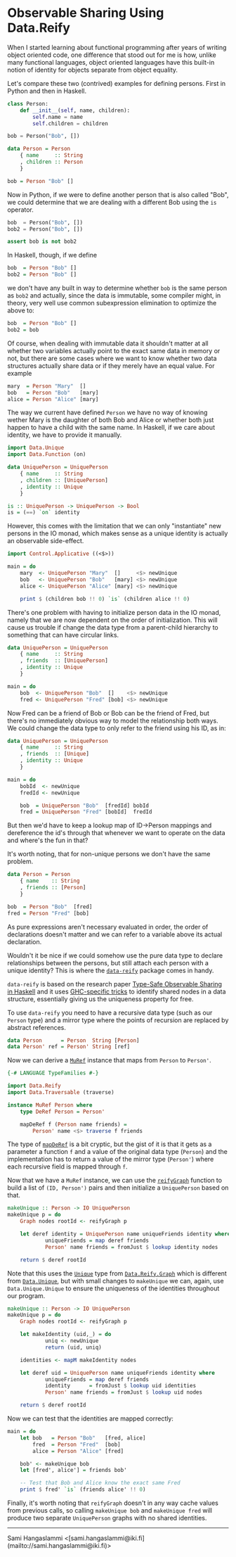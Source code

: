 
# Observable Sharing Using Data.Reify

When I started learning about functional programming after years of writing object oriented code, one difference that stood out for me is how, unlike many functional languages, object oriented languages have this built-in notion of identity for objects separate from object equality.

Let's compare these two (contrived) examples for defining persons. First in Python and then in Haskell.

```python
class Person:
    def __init__(self, name, children):
        self.name = name
        self.children = children

bob = Person("Bob", [])
```

```haskell
data Person = Person
    { name     :: String
    , children :: Person
    }

bob = Person "Bob" []
```

Now in Python, if we were to define another person that is also called "Bob", we could determine that we are dealing with a different Bob using the `is` operator.

```python
bob  = Person("Bob", [])
bob2 = Person("Bob", [])

assert bob is not bob2
```

In Haskell, though, if we define

```haskell
bob  = Person "Bob" []
bob2 = Person "Bob" []
```

we don't have any built in way to determine whether `bob` is the same person as `bob2` and actually, since the data is immutable, some compiler might, in theory, very well use common subexpression elimination to optimize the above to:

```haskell
bob  = Person "Bob" []
bob2 = bob
```

Of course, when dealing with immutable data it shouldn't matter at all whether two variables actually point to the exact same data in memory or not, but there are some cases where we want to know whether two data structures actually share data or if they merely have an equal value. For example

```haskell
mary  = Person "Mary"  []
bob   = Person "Bob"   [mary]
alice = Person "Alice" [mary]
```

The way we current have defined `Person` we have no way of knowing wether Mary is the daughter of both Bob and Alice or whether both just happen to have a child with the same name. In Haskell, if we care about identity, we have to provide it manually.

```haskell
import Data.Unique
import Data.Function (on)

data UniquePerson = UniquePerson
    { name     :: String
    , children :: [UniquePerson]
    , identity :: Unique
    }

is :: UniquePerson -> UniquePerson -> Bool
is = (==) `on` identity
```

However, this comes with the limitation that we can only "instantiate" new persons in the IO monad, which makes sense as a unique identity is actually an observable side-effect.

```haskell
import Control.Applicative ((<$>))

main = do
    mary  <- UniquePerson "Mary"  []     <$> newUnique
    bob   <- UniquePerson "Bob"   [mary] <$> newUnique
    alice <- UniquePerson "Alice" [mary] <$> newUnique

    print $ (children bob !! 0) `is` (children alice !! 0)
```


There's one problem with having to initialize person data in the IO monad, namely that we are now dependent on the order of initialization. This will cause us trouble if change the data type from a parent-child hierarchy to something that can have circular links.

```haskell
data UniquePerson = UniquePerson
    { name     :: String
    , friends  :: [UniquePerson]
    , identity :: Unique
    }

main = do
    bob  <- UniquePerson "Bob"  []    <$> newUnique
    fred <- UniquePerson "Fred" [bob] <$> newUnique
```

Now Fred can be a friend of Bob or Bob can be the friend of Fred, but there's no immediately obvious way to model the relationship both ways. We could change the data type to only refer to the friend using his ID, as in:


```haskell
data UniquePerson = UniquePerson
    { name     :: String
    , friends  :: [Unique]
    , identity :: Unique
    }

main = do
    bobId  <- newUnique
    fredId <- newUnique

    bob  = UniquePerson "Bob"  [fredId] bobId
    fred = UniquePerson "Fred" [bobId]  fredId
```

But then we'd have to keep a lookup map of ID->Person mappings and dereference the id's through that whenever we want to operate on the data and where's the fun in that?


It's worth noting, that for non-unique persons we don't have the same problem.

```haskell
data Person = Person
    { name    :: String
    , friends :: [Person]
    }

bob  = Person "Bob"  [fred]
fred = Person "Fred" [bob]
```

As pure expressions aren't necessary evaluated in order, the order of declarations doesn't matter and we can refer to a variable above its actual declaration.

Wouldn't it be nice if we could somehow use the pure data type to declare relationships between the persons, but still attach each person with a unique identity? This is where the [`data-reify`](http://hackage.haskell.org/package/data-reify) package comes in handy.

`data-reify` is based on the research paper [Type-Safe Observable Sharing in Haskell](http://www.cs.uu.nl/wiki/pub/Afp/CourseLiterature/Gill-09-TypeSafeReification.pdf) and it uses [GHC-specific tricks](http://hackage.haskell.org/packages/archive/base/latest/doc/html/System-Mem-StableName.html) to identify shared nodes in a data structure, essentially giving us the uniqueness property for free.

To use `data-reify` you need to have a recursive data type (such as our `Person` type) and a mirror type where the points of recursion are replaced by abstract references.

```haskell
data Person      = Person  String [Person]
data Person' ref = Person' String [ref]
```

Now we can derive a [`MuRef`](http://hackage.haskell.org/packages/archive/data-reify/latest/doc/html/Data-Reify.html#t:MuRef) instance that maps from `Person` to `Person'`.

```haskell
{-# LANGUAGE TypeFamilies #-}

import Data.Reify
import Data.Traversable (traverse)

instance MuRef Person where
    type DeRef Person = Person'

    mapDeRef f (Person name friends) =
        Person' name <$> traverse f friends
```

The type of [`mapDeRef`](http://hackage.haskell.org/packages/archive/data-reify/latest/doc/html/Data-Reify.html#v:mapDeRef) is a bit cryptic, but the gist of it is that it gets as a parameter a function `f` and a value of the original data type (`Person`) and the implementation has to return a value of the mirror type (`Person'`) where each recursive field is mapped through `f`.

Now that we have a `MuRef` instance, we can use the [`reifyGraph`](http://hackage.haskell.org/packages/archive/data-reify/latest/doc/html/Data-Reify.html#v:reifyGraph) function to build a list of `(ID, Person')` pairs and then initialize a `UniquePerson` based on that.

```haskell
makeUnique :: Person -> IO UniquePerson
makeUnique p = do
    Graph nodes rootId <- reifyGraph p

    let deref identity = UniquePerson name uniqueFriends identity where
            uniqueFriends = map deref friends
            Person' name friends = fromJust $ lookup identity nodes

    return $ deref rootId
```

Note that this uses the [`Unique`](http://hackage.haskell.org/packages/archive/data-reify/latest/doc/html/Data-Reify-Graph.html#t:Unique) type from [`Data.Reify.Graph`](http://hackage.haskell.org/packages/archive/data-reify/latest/doc/html/Data-Reify-Graph.html) which is different from [`Data.Unique`](http://hackage.haskell.org/packages/archive/base/latest/doc/html/Data-Unique.html), but with small changes to `makeUnique` we can, again, use `Data.Unique.Unique` to ensure the uniqueness of the identities throughout our program.

```haskell
makeUnique :: Person -> IO UniquePerson
makeUnique p = do
    Graph nodes rootId <- reifyGraph p

    let makeIdentity (uid,_) = do
            uniq <- newUnique
            return (uid, uniq)

    identities <- mapM makeIdentity nodes

    let deref uid = UniquePerson name uniqueFriends identity where
            uniqueFriends = map deref friends
            identity      = fromJust $ lookup uid identities
            Person' name friends = fromJust $ lookup uid nodes

    return $ deref rootId
```

Now we can test that the identities are mapped correctly:

```haskell
main = do
    let bob   = Person "Bob"   [fred, alice]
        fred  = Person "Fred"  [bob]
        alice = Person "Alice" [fred]

    bob' <- makeUnique bob
    let [fred', alice'] = friends bob'

    -- Test that Bob and Alice know the exact same Fred
    print $ fred' `is` (friends alice' !! 0)
```

Finally, it's worth noting that `reifyGraph` doesn't in any way cache values from previous calls, so calling `makeUnique bob` and `makeUnique fred` will produce two separate `UniquePerson` graphs with no shared identities.


<hr/>
Sami Hangaslammi <[sami.hangaslammi@iki.fi](mailto://sami.hangaslammi@iki.fi)>
